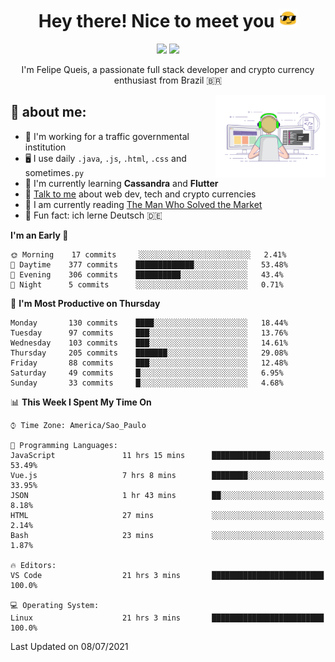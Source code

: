 
<h1 align="center">Hey there! Nice to meet you <img src="assets/sunglasses.gif" width="30"/></h1>

<p align="center">
  <a href="https://www.linkedin.com/in/fqueis"><img src="https://img.shields.io/badge/-LinkedIn-blue?style=flat&logo=Linkedin&logoColor=white" /></a>
  <a href="mailto:fqueis@gmail.com"><img src="https://img.shields.io/badge/-Gmail-c14438?style=flat&logo=Gmail&logoColor=white" /></a>
</p>

<p align="center">I'm Felipe Queis, a passionate full stack developer and crypto currency enthusiast from Brazil 🇧🇷</p>

<img width="35%" align="right" alt="fqueis" src="assets/profile.gif" /></p>

## 🤵 about me:

- 🏢 I'm working for a traffic governmental institution
- 🖥️ I use daily `.java`, `.js`, `.html`, `.css` and sometimes`.py`
- 🌱 I'm currently learning **Cassandra** and **Flutter**
- 💬 [Talk to me](https://github.com/fqueis/fqueis/discussions) about web dev, tech and crypto currencies
- 📖 I am currently reading [The Man Who Solved the Market](https://amzn.com/073521798X)
- 💭 Fun fact: ich lerne Deutsch 🇩🇪

<!--START_SECTION:waka-->
**I'm an Early 🐤** 

```text
🌞 Morning    17 commits     ░░░░░░░░░░░░░░░░░░░░░░░░░   2.41% 
🌆 Daytime    377 commits    █████████████░░░░░░░░░░░░   53.48% 
🌃 Evening    306 commits    ██████████░░░░░░░░░░░░░░░   43.4% 
🌙 Night      5 commits      ░░░░░░░░░░░░░░░░░░░░░░░░░   0.71%

```
📅 **I'm Most Productive on Thursday** 

```text
Monday       130 commits    ████░░░░░░░░░░░░░░░░░░░░░   18.44% 
Tuesday      97 commits     ███░░░░░░░░░░░░░░░░░░░░░░   13.76% 
Wednesday    103 commits    ███░░░░░░░░░░░░░░░░░░░░░░   14.61% 
Thursday     205 commits    ███████░░░░░░░░░░░░░░░░░░   29.08% 
Friday       88 commits     ███░░░░░░░░░░░░░░░░░░░░░░   12.48% 
Saturday     49 commits     █░░░░░░░░░░░░░░░░░░░░░░░░   6.95% 
Sunday       33 commits     █░░░░░░░░░░░░░░░░░░░░░░░░   4.68%

```


📊 **This Week I Spent My Time On** 

```text
⌚︎ Time Zone: America/Sao_Paulo

💬 Programming Languages: 
JavaScript               11 hrs 15 mins      █████████████░░░░░░░░░░░░   53.49% 
Vue.js                   7 hrs 8 mins        ████████░░░░░░░░░░░░░░░░░   33.95% 
JSON                     1 hr 43 mins        ██░░░░░░░░░░░░░░░░░░░░░░░   8.18% 
HTML                     27 mins             ░░░░░░░░░░░░░░░░░░░░░░░░░   2.14% 
Bash                     23 mins             ░░░░░░░░░░░░░░░░░░░░░░░░░   1.87%

🔥 Editors: 
VS Code                  21 hrs 3 mins       █████████████████████████   100.0%

💻 Operating System: 
Linux                    21 hrs 3 mins       █████████████████████████   100.0%

```


 Last Updated on 08/07/2021
<!--END_SECTION:waka-->
